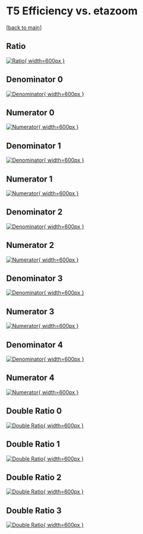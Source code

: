 # T5 Efficiency vs. etazoom

[[back to main](./)]



## Ratio

[![Ratio](../mtv/var/T5_xtr_321_0_eff_etazoom.png){ width=600px }](../mtv/var/T5_xtr_321_0_eff_etazoom.pdf)

## Denominator 0

[![Denominator](../mtv/den/T5_xtr_321_0_eff_etazoom_den0.png){ width=600px }](../mtv/den/T5_xtr_321_0_eff_etazoom_den0.pdf)

## Numerator 0

[![Numerator](../mtv/num/T5_xtr_321_0_eff_etazoom_num0.png){ width=600px }](../mtv/num/T5_xtr_321_0_eff_etazoom_num0.pdf)

## Denominator 1

[![Denominator](../mtv/den/T5_xtr_321_0_eff_etazoom_den1.png){ width=600px }](../mtv/den/T5_xtr_321_0_eff_etazoom_den1.pdf)

## Numerator 1

[![Numerator](../mtv/num/T5_xtr_321_0_eff_etazoom_num1.png){ width=600px }](../mtv/num/T5_xtr_321_0_eff_etazoom_num1.pdf)

## Denominator 2

[![Denominator](../mtv/den/T5_xtr_321_0_eff_etazoom_den2.png){ width=600px }](../mtv/den/T5_xtr_321_0_eff_etazoom_den2.pdf)

## Numerator 2

[![Numerator](../mtv/num/T5_xtr_321_0_eff_etazoom_num2.png){ width=600px }](../mtv/num/T5_xtr_321_0_eff_etazoom_num2.pdf)

## Denominator 3

[![Denominator](../mtv/den/T5_xtr_321_0_eff_etazoom_den3.png){ width=600px }](../mtv/den/T5_xtr_321_0_eff_etazoom_den3.pdf)

## Numerator 3

[![Numerator](../mtv/num/T5_xtr_321_0_eff_etazoom_num3.png){ width=600px }](../mtv/num/T5_xtr_321_0_eff_etazoom_num3.pdf)

## Denominator 4

[![Denominator](../mtv/den/T5_xtr_321_0_eff_etazoom_den4.png){ width=600px }](../mtv/den/T5_xtr_321_0_eff_etazoom_den4.pdf)

## Numerator 4

[![Numerator](../mtv/num/T5_xtr_321_0_eff_etazoom_num4.png){ width=600px }](../mtv/num/T5_xtr_321_0_eff_etazoom_num4.pdf)

## Double Ratio 0

[![Double Ratio](../mtv/ratio/T5_xtr_321_0_eff_etazoom_ratio0.png){ width=600px }](../mtv/ratio/T5_xtr_321_0_eff_etazoom_ratio0.pdf)

## Double Ratio 1

[![Double Ratio](../mtv/ratio/T5_xtr_321_0_eff_etazoom_ratio1.png){ width=600px }](../mtv/ratio/T5_xtr_321_0_eff_etazoom_ratio1.pdf)

## Double Ratio 2

[![Double Ratio](../mtv/ratio/T5_xtr_321_0_eff_etazoom_ratio2.png){ width=600px }](../mtv/ratio/T5_xtr_321_0_eff_etazoom_ratio2.pdf)

## Double Ratio 3

[![Double Ratio](../mtv/ratio/T5_xtr_321_0_eff_etazoom_ratio3.png){ width=600px }](../mtv/ratio/T5_xtr_321_0_eff_etazoom_ratio3.pdf)

